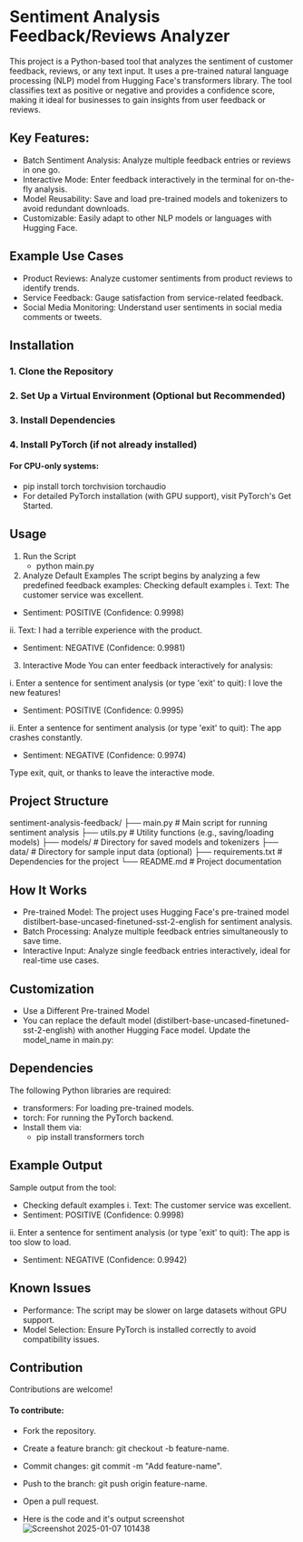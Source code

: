 # Sentiment Analysis Feedback/Reviews Analyzer

This project is a Python-based tool that analyzes the sentiment of customer feedback, reviews, or any text input. It uses a pre-trained natural language processing (NLP) model from Hugging Face's transformers library. The tool classifies text as positive or negative and provides a confidence score, making it ideal for businesses to gain insights from user feedback or reviews.

## Key Features:
- Batch Sentiment Analysis: Analyze multiple feedback entries or reviews in one go.
- Interactive Mode: Enter feedback interactively in the terminal for on-the-fly analysis.
- Model Reusability: Save and load pre-trained models and tokenizers to avoid redundant downloads.
- Customizable: Easily adapt to other NLP models or languages with Hugging Face.

## Example Use Cases
- Product Reviews: Analyze customer sentiments from product reviews to identify trends.
- Service Feedback: Gauge satisfaction from service-related feedback.
- Social Media Monitoring: Understand user sentiments in social media comments or tweets.

## Installation
### 1. Clone the Repository
### 2. Set Up a Virtual Environment (Optional but Recommended)
### 3. Install Dependencies
### 4. Install PyTorch (if not already installed)

#### For CPU-only systems:
- pip install torch torchvision torchaudio
- For detailed PyTorch installation (with GPU support), visit PyTorch's Get Started.

## Usage
 1. Run the Script
    - python main.py
 2. Analyze Default Examples
The script begins by analyzing a few predefined feedback examples:
Checking default examples
  i. Text: The customer service was excellent.
  - Sentiment: POSITIVE (Confidence: 0.9998)

ii. Text: I had a terrible experience with the product.
- Sentiment: NEGATIVE (Confidence: 0.9981)

3. Interactive Mode
You can enter feedback interactively for analysis:

i. Enter a sentence for sentiment analysis (or type 'exit' to quit): I love the new features!
- Sentiment: POSITIVE (Confidence: 0.9995)

ii. Enter a sentence for sentiment analysis (or type 'exit' to quit): The app crashes constantly.
- Sentiment: NEGATIVE (Confidence: 0.9974)

Type exit, quit, or thanks to leave the interactive mode.

## Project Structure

sentiment-analysis-feedback/
├── main.py               # Main script for running sentiment analysis
├── utils.py              # Utility functions (e.g., saving/loading models)
├── models/               # Directory for saved models and tokenizers
├── data/                 # Directory for sample input data (optional)
├── requirements.txt      # Dependencies for the project
└── README.md             # Project documentation

## How It Works
- Pre-trained Model: The project uses Hugging Face's pre-trained model distilbert-base-uncased-finetuned-sst-2-english for sentiment analysis.
- Batch Processing: Analyze multiple feedback entries simultaneously to save time.
- Interactive Input: Analyze single feedback entries interactively, ideal for real-time use cases.

## Customization
- Use a Different Pre-trained Model
- You can replace the default model (distilbert-base-uncased-finetuned-sst-2-english) with another Hugging Face model. Update the model_name in main.py:


## Dependencies
The following Python libraries are required:

- transformers: For loading pre-trained models.
- torch: For running the PyTorch backend.
- Install them via:
   -  pip install transformers torch

## Example Output
Sample output from the tool:

- Checking default examples
i. Text: The customer service was excellent.
- Sentiment: POSITIVE (Confidence: 0.9998)

ii. Enter a sentence for sentiment analysis (or type 'exit' to quit): The app is too slow to load.
- Sentiment: NEGATIVE (Confidence: 0.9942)

## Known Issues
- Performance: The script may be slower on large datasets without GPU support.
- Model Selection: Ensure PyTorch is installed correctly to avoid compatibility issues.

## Contribution
Contributions are welcome! 

#### To contribute:

- Fork the repository.
- Create a feature branch: git checkout -b feature-name.
- Commit changes: git commit -m "Add feature-name".
- Push to the branch: git push origin feature-name.
- Open a pull request.

- Here is the code and it's output screenshot
  ![Screenshot 2025-01-07 101438](https://github.com/user-attachments/assets/1274a057-ca0c-4b88-beb5-11c90409cc29)

